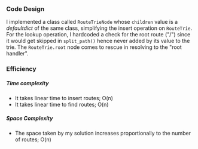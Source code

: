 ### Code Design

I implemented a class called `RouteTrieNode` whose `children` value is a _defaultdict_ of the same class, simplifying the insert operation on `RouteTrie`. For the lookup operation, I hardcoded a check for the root route ("/") since it would get skipped in `split_path()` hence never added by its value to the trie. The `RouteTrie.root` node comes to rescue in resolving to the "root handler".

### Efficiency

##### Time complexity

- It takes linear time to insert routes; O(n)
- It takes linear time to find routes; O(n)

##### Space Complexity

- The space taken by my solution increases proportionally to the number of routes; O(n)
